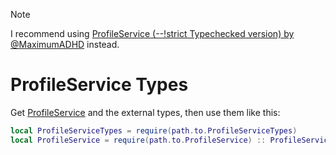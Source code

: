 > [!NOTE]
> I recommend using [ProfileService (--!strict Typechecked version) by @MaximumADHD](https://gist.github.com/MaximumADHD/c4db4ff58d1f86af6fb7ff3fec99106d) instead.

# ProfileService Types
Get [ProfileService](https://github.com/MadStudioRoblox/ProfileService) and the external types, then use them like this:
```lua
local ProfileServiceTypes = require(path.to.ProfileServiceTypes)
local ProfileService = require(path.to.ProfileService) :: ProfileServiceTypes.ProfileService
```
